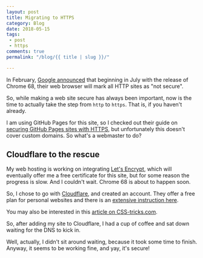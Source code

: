 ```yaml
---
layout: post
title: Migrating to HTTPS
category: Blog
date: 2018-05-15
tags:
 - post
 - https
comments: true
permalink: "/blog/{{ title | slug }}/"

---
```


In February, [Google announced](https://blog.chromium.org/2018/02/a-secure-web-is-here-to-stay.html) that beginning in July with the release of Chrome 68, their web browser will mark all HTTP sites as "not secure".

So, while making a web site secure has always been important, now is the time to actually take the step from <code>http</code> to <code>https</code>. That is, if you haven't already.

I am using GitHub Pages for this site, so I checked out their guide on [securing GitHub Pages sites with HTTPS](https://help.github.com/articles/securing-your-github-pages-site-with-https/), but unfortunately this doesn't cover custom domains. So what's a webmaster to do?

## Cloudflare to the rescue

My web hosting is working on integrating [Let's Encrypt](https://letsencrypt.org/), which will eventually offer me a free certificate for this site, but for some reason the progress is slow. And I couldn't wait. Chrome 68 is about to happen soon.

So, I chose to go with [Cloudflare](https://www.cloudflare.com/), and created an account. They offer a free plan for personal websites and there is an [extensive instruction here](https://support.cloudflare.com/hc/en-us/articles/201720164-Step-2-Create-a-CloudFlare-account-and-add-a-website).

You may also be interested in this [article on CSS-tricks.com](https://css-tricks.com/switching-site-https-shoestring-budget/).

So, after adding my site to Cloudflare, I had a cup of coffee and sat down waiting for the DNS to kick in.

Well, actually, I didn't sit around waiting, because it took some time to finish. Anyway, it seems to be working fine, and yay, it's secure!
